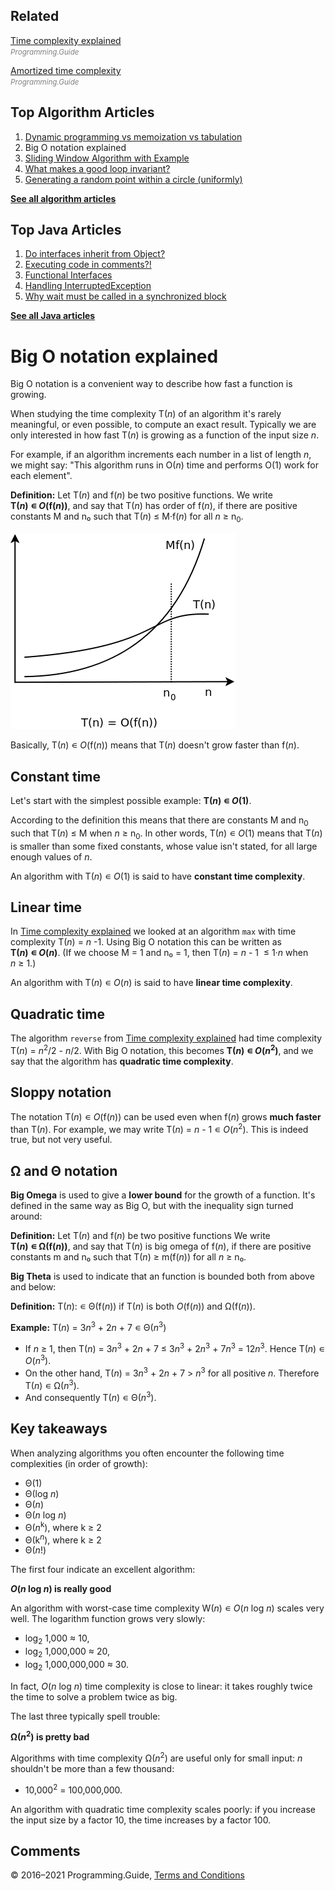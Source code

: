 



## Related

[Time complexity explained](time-complexity-explained.html)  
<span style="color: grey; font-style: italic; font-size: smaller">Programming.Guide</span>

[Amortized time complexity](amortized-time-complexity-analysis.html)  
<span style="color: grey; font-style: italic; font-size: smaller">Programming.Guide</span>

## Top Algorithm Articles

1.  [Dynamic programming vs memoization vs tabulation](dynamic-programming-vs-memoization-vs-tabulation.html)
2.  Big O notation explained
3.  [Sliding Window Algorithm with Example](sliding-window-example.html)
4.  [What makes a good loop invariant?](what-makes-a-good-loop-invariant.html)
5.  [Generating a random point within a circle (uniformly)](random-point-within-circle.html)

[**See all algorithm articles**](algorithms.html)



## Top Java Articles

1.  [Do interfaces inherit from Object?](java/do-interfaces-inherit-from-object.html)
2.  [Executing code in comments?!](java/executing-code-in-comments.html)
3.  [Functional Interfaces](java/functional-interfaces.html)
4.  [Handling InterruptedException](java/handling-interrupted-exceptions.html)
5.  [Why wait must be called in a synchronized block](java/why-wait-must-be-in-synchronized.html)

[**See all Java articles**](java/index.html)

# Big O notation explained

Big O notation is a convenient way to describe how fast a function is growing.

When studying the time complexity T(_n_) of an algorithm it's rarely meaningful, or even possible, to compute an exact result. Typically we are only interested in how fast T(_n_) is growing as a function of the input size *n*.

For example, if an algorithm increments each number in a list of length *n*, we might say: "This algorithm runs in O(_n_) time and performs O(1) work for each element".

**Definition:** Let T(_n_) and f(_n_) be two positive functions. We write **T(_n_) ∊ *O*(f(_n_))**, and say that T(_n_) has order of f(_n_), if there are positive constants M and n₀ such that T(_n_) ≤ M·f(_n_) for all *n* ≥ n<sub>0</sub>.

![Big O notation](Ordo.png)

Basically, T(_n_) ∊ *O*(f(_n_)) means that T(_n_) doesn't grow faster than f(_n_).

## Constant time

Let's start with the simplest possible example: **T(_n_) ∊ *O*(1)**.

According to the definition this means that there are constants M and n<sub>0</sub> such that T(_n_) ≤ M when *n* ≥ n<sub>0</sub>. In other words, T(_n_) ∊ *O*(1) means that T(_n_) is smaller than some fixed constants, whose value isn't stated, for all large enough values of *n*.

An algorithm with T(_n_) ∊ *O*(1) is said to have **constant time complexity**.

## Linear time

In [Time complexity explained](time-complexity-explained.html) we looked at an algorithm `max` with time complexity T(_n_) = *n* -1. Using Big O notation this can be written as **T(_n_) ∊ *O*(_n_)**. (If we choose M = 1 and n₀ = 1, then T(_n_) = *n* - 1  ≤ 1·_n_ when *n* ≥ 1.)

An algorithm with T(_n_) ∊ *O*(_n_) is said to have **linear time complexity**.

## Quadratic time

The algorithm `reverse` from [Time complexity explained](time-complexity-explained.html) had time complexity T(_n_) = *n*<sup>2</sup>/2 - *n*/2. With Big O notation, this becomes **T(_n_) ∊ *O*(_n_<sup>2</sup>)**, and we say that the algorithm has **quadratic time complexity**.

## Sloppy notation

The notation T(_n_) ∊ *O*(f(_n_)) can be used even when f(_n_) grows **much faster** than T(_n_). For example, we may write T(_n_) = *n* - 1 ∊ _O_(_n_<sup>2</sup>). This is indeed true, but not very useful.

## Ω and Θ notation

**Big Omega** is used to give a **lower bound** for the growth of a function. It's defined in the same way as Big O, but with the inequality sign turned around:

**Definition:** Let T(_n_) and f(_n_) be two positive functions We write **T(_n_) ∊ Ω(f(_n_))**, and say that T(_n_) is big omega of f(_n_), if there are positive constants m and n₀ such that T(_n_) ≥ m(f(_n_)) for all *n* ≥ n₀.

**Big Theta** is used to indicate that an function is bounded both from above and below:

**Definition:** T(_n_): ∊ Θ(f(_n_)) if T(_n_) is both _O_(f(_n_)) and Ω(f(_n_)).

**Example:** T(_n_) = 3*n*<sup>3</sup> + 2*n* + 7 ∊ Θ(_n_<sup>3</sup>)

- If *n* ≥ 1, then T(_n_) = 3*n*<sup>3</sup> + 2*n* + 7 ≤ 3*n*<sup>3</sup> + 2*n*<sup>3</sup> + 7*n*<sup>3</sup> = 12*n*<sup>3</sup>. Hence T(_n_) ∊ _O_(_n_<sup>3</sup>).
- On the other hand, T(_n_) = 3*n*<sup>3</sup> + 2*n* + 7 &gt; *n*<sup>3</sup> for all positive *n*. Therefore T(_n_) ∊ Ω(_n_<sup>3</sup>).
- And consequently T(_n_) ∊ Θ(_n_<sup>3</sup>).

## Key takeaways

When analyzing algorithms you often encounter the following time complexities (in order of growth):

- Θ(1)
- Θ(log *n*)
- Θ(_n_)
- Θ(*n* log *n*)
- Θ(_n_<sup>k</sup>), where k ≥ 2
- Θ(k<sup>_n_</sup>), where k ≥ 2
- Θ(_n_!)

The first four indicate an excellent algorithm:

**_O_(*n* log *n*) is really good**

An algorithm with worst-case time complexity W(_n_) ∊ _O_(*n* log *n*) scales very well. The logarithm function grows very slowly:

- log<sub>2</sub> 1,000 ≈ 10,
- log<sub>2</sub> 1,000,000 ≈ 20,
- log<sub>2</sub> 1,000,000,000 ≈ 30.

In fact, _O_(*n* log *n*) time complexity is close to linear: it takes roughly twice the time to solve a problem twice as big.

The last three typically spell trouble:

**Ω(_n_<sup>2</sup>) is pretty bad**

Algorithms with time complexity Ω(_n_<sup>2</sup>) are useful only for small input: _n_ shouldn't be more than a few thousand:

- 10,000<sup>2</sup> = 100,000,000.

An algorithm with quadratic time complexity scales poorly: if you increase the input size by a factor 10, the time increases by a factor 100.

## Comments



© 2016–2021 Programming.Guide, [Terms and Conditions](terms-and-conditions.html)
